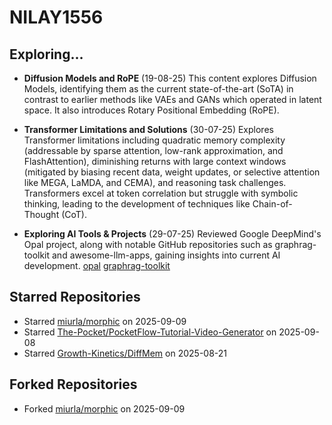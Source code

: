 # NILAY1556

## Exploring...
- **Diffusion Models and RoPE** (19-08-25)
  This content explores Diffusion Models, identifying them as the current state-of-the-art (SoTA) in contrast to earlier methods like VAEs and GANs which operated in latent space. It also introduces Rotary Positional Embedding (RoPE).

- **Transformer Limitations and Solutions** (30-07-25)
  Explores Transformer limitations including quadratic memory complexity (addressable by sparse attention, low-rank approximation, and FlashAttention), diminishing returns with large context windows (mitigated by biasing recent data, weight updates, or selective attention like MEGA, LaMDA, and CEMA), and reasoning task challenges. Transformers excel at token correlation but struggle with symbolic thinking, leading to the development of techniques like Chain-of-Thought (CoT).

- **Exploring AI Tools & Projects** (29-07-25)
  Reviewed Google DeepMind's Opal project, along with notable GitHub repositories such as graphrag-toolkit and awesome-llm-apps, gaining insights into current AI development.
  [opal](https://opal.withgoogle.com/)
  [graphrag-toolkit](https://github.com/awslabs/graphrag-toolkit)

## Starred Repositories
- Starred [miurla/morphic](https://github.com/miurla/morphic) on 2025-09-09
- Starred [The-Pocket/PocketFlow-Tutorial-Video-Generator](https://github.com/The-Pocket/PocketFlow-Tutorial-Video-Generator) on 2025-09-08
- Starred [Growth-Kinetics/DiffMem](https://github.com/Growth-Kinetics/DiffMem) on 2025-08-21

## Forked Repositories
- Forked [miurla/morphic](https://github.com/NILAY1556/morphic) on 2025-09-09

